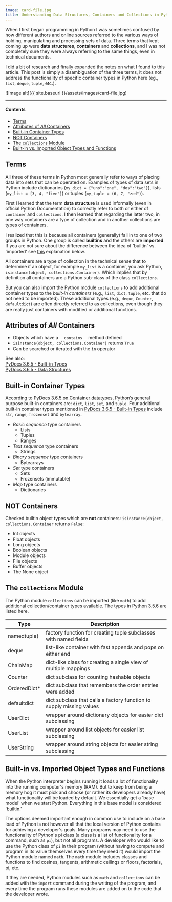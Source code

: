 ```yaml
---
image: card-file.jpg
title: Understanding Data Structures, Containers and Collections in Python
---
```

  
When I first began programming in Python I was sometimes confused by how different authors and online sources referred to the various ways of holding, manipulating and processing sets of data. Three terms that kept coming up were **data structures**, **containers** and **collections**, and I was not completely sure they were always referring to the same things, even in technical documents. 

I did a bit of research and finally expanded the notes on what I found to this article. This post is simply a disambiguation of the three terms, it does not address the functionality of specific container types in Python here (eg., `list`, `deque`, `tuple`, etc.).

![Image alt]({{ site.baseurl }}/assets/images/card-file.jpg) 

---

#### Contents

- [Terms](#terms)
- [Attributes of *All* Containers](#attributes-of-all-containers)
- [Built-in Container Types](#built-in-container-types)
- [NOT Containers](#not-containers)
- [The `collections` Module](#the-collections-module)
- [Built-in vs. Imported Object Types and Functions](#built-in-vs-imported-object-types-and-functions)

## Terms

All three of these terms in Python most generally refer to ways of placing data into sets that can be operated on. Examples of types of data sets in Python include dictionaries (`my_dict = {"uno":"one", "dos":"two"}`), lists (`my_list = [3, 4, "five"]`) or tuples (`my_tuple = (6, 7, "zed")`). 

First I learned that the term **data structure** is used informally (even in official Python Documentation) to correctly refer to both or either of `container` and `collections`. I then learned that regarding the latter two, in one way containers are a type of collection and in another collections are types of containers.

I realized that this is because all containers (generally) fall in to one of two groups in Python. One group is called **builtins** and the others are **imported**. If you are not sure about the difference between the idea of 'builtin' vs. 'imported' see [this](#built-in-vs-imported-object-types-and-functions) explanation below.

All containers are a type of collection in the technical sense that to determine if an object, for example `my_list` is a container, you ask Python, `isinstance(object, collections.Container)`. Which implies that by definition all containers are a Python sub-class of the class `collections`.

But you can also import the Python module `collections` to add additional container types to the *built-in containers* (e.g., `list`, `dict`, `tuple`, etc. that do not need to be imported). These additional types (e.g., `deque`, `Counter`, `defaultdict`) are often directly referred to as collections, even though they are really just containers with modified or additional functions.

## Attributes of *All* Containers

* Objects which have a `__contains__` method defined
* `isinstance(object, collections.Container)` returns `True`
* Can be searched or iterated with the `in` operator

See also:  
[PyDocs 3.6.5 - Built-in Types](https://docs.python.org/3/library/stdtypes.html)  
[PyDocs 3.6.5 - Data Structures](https://docs.python.org/3/tutorial/datastructures.html)

## Built-in Container Types

According to [PyDocs 3.6.5 on Container datatypes](https://docs.python.org/3.6/library/collections.html), Python’s general purpose built-in containers are: `dict`, `list`, `set`, and `tuple`. Four additional built-in container types mentioned in [PyDocs 3.6.5 - Built-in Types](https://docs.python.org/3/library/stdtypes.html) include `str`, `range`, `frozenset` and `bytearray`.

* *Basic sequence* type containers
  - Lists
  - Tuples
  - Ranges
* *Text sequence* type containers
  - Strings
* *Binary sequence* type containers
  - Bytearrays
* *Set* type containers
  - Sets
  - Frozensets (immutable)
* *Map* type containers
  - Dictionaries

## NOT Containers

Checked builtin object types which are **not** containers:
`isinstance(object, collections.Container` returns `False`:

* Int objects
* Float objects
* Long objects
* Boolean objects
* Module objects
* File objects
* Buffer objects
* The None object

## The `collections` Module

The Python module `collections` can be imported (like `math`) to add additional collection/container types available. The types in Python 3.5.6 are listed here.

| **Type** | **Description** |
|--|--|
| namedtuple( | factory function for creating tuple subclasses with named fields
| deque | list-like container with fast appends and pops on either end
| ChainMap | dict-like class for creating a single view of multiple mappings
| Counter | dict subclass for counting hashable objects
| OrderedDict* | dict subclass that remembers the order entries were added
| defaultdict | dict subclass that calls a factory function to supply missing values
| UserDict | wrapper around dictionary objects for easier dict subclassing
| UserList | wrapper around list objects for easier list subclassing
| UserString | wrapper around string objects for easier string subclassing

## Built-in vs. Imported Object Types and Functions

When the Python interpreter begins running it loads a lot of functionality into the running computer's memory (RAM). But to keep from being a memory hog it must pick and choose (or rather its developers already have) what functionality will be loaded by default. We essentially get a 'base model' when we start Python. Everything in this base model is considered 'builtin.'

The options deemed important enough in common use to include on a base load of Python is not however all that the local version of Python contains for achieving a developer's goals. Many programs may need to use the functionality of Python's pi class (a class is a list of functionality for a command, such as `pi`), but not all programs. A developer who would like to use the Python class of `pi` in their program (without having to compute and program in its value themselves every time they need it) would import the Python module named `math`. The `math` module includes classes and functions to find cosines, tangents, arithmetic ceilings or floors, factorials, pi, etc.

If they are needed, Python modules such as `math` and `collections` can be added with the `import` command during the writing of the program, and every time the program runs these modules are added on to the code that the developer wrote.
